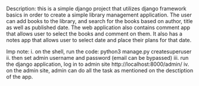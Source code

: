 Description:
this is a simple django project that utilizes django framework basics in order to create a simple library management application. The user can add books to the library, and search for the books based on author, title as well as published date. 
The web application also contains comment app that allows user to select the books and comment on them.
It also has a notes app that allows user to select date and place their plans for that date.

Imp note:
i. on the shell, run the code:
  python3 manage.py createsuperuser
ii. then set admin username and password (email can be bypassed)
iii. run the django application, log in to admin site http://localhost:8000/admin/
iv. on the admin site, admin can do all the task as mentioned on the desctiption of the app.
